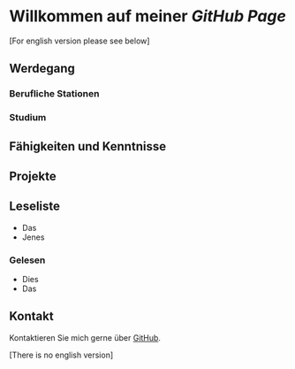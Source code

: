 # Willkommen auf meiner _GitHub Page_

\[For english version please see below\]

## Werdegang
### Berufliche Stationen

### Studium

## Fähigkeiten und Kenntnisse

## Projekte

## Leseliste
- Das
- Jenes
### Gelesen
- Dies
- Das

## Kontakt
Kontaktieren Sie mich gerne über [GitHub](https://github.com/MarcoErat/).

\[There is no english version\]
